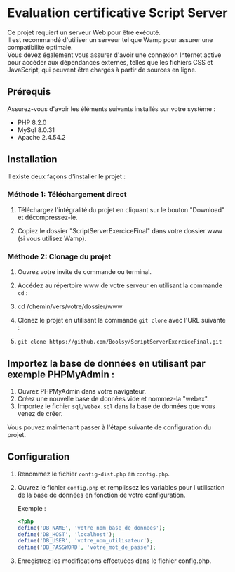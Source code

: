 # Evaluation certificative Script Server

Ce projet requiert un serveur Web pour être exécuté.<br> 
Il est recommandé d'utiliser un serveur tel que Wamp pour assurer une compatibilité optimale.<br> 
Vous devez également vous assurer d'avoir une connexion Internet active pour accéder aux dépendances externes, telles que les fichiers CSS et JavaScript, qui peuvent être chargés à partir de sources en ligne.

## Prérequis

Assurez-vous d'avoir les éléments suivants installés sur votre système :

- PHP 8.2.0
- MySql 8.0.31
- Apache 2.4.54.2

## Installation

Il existe deux façons d'installer le projet :

### Méthode 1: Téléchargement direct

1. Téléchargez l'intégralité du projet en cliquant sur le bouton "Download" et décompressez-le.

2. Copiez le dossier "ScriptServerExerciceFinal" dans votre dossier www (si vous utilisez Wamp).

### Méthode 2: Clonage du projet

1. Ouvrez votre invite de commande ou terminal.

2. Accédez au répertoire www de votre serveur en utilisant la commande `cd` :

3. cd /chemin/vers/votre/dossier/www

   
3. Clonez le projet en utilisant la commande `git clone` avec l'URL suivante :
4. `git clone https://github.com/Boolsy/ScriptServerExerciceFinal.git`

   
##  Importez la base de données en utilisant par exemple PHPMyAdmin :
1. Ouvrez PHPMyAdmin dans votre navigateur.
2. Créez une nouvelle base de données vide et nommez-la "webex".
3. Importez le fichier `sql/webex.sql` dans la base de données que vous venez de créer.

Vous pouvez maintenant passer à l'étape suivante de configuration du projet.


## Configuration

1. Renommez le fichier `config-dist.php` en `config.php`.

2. Ouvrez le fichier `config.php` et remplissez les variables pour l'utilisation de la base de données en fonction de votre configuration.

   Exemple :
   ```php
   <?php
   define('DB_NAME', 'votre_nom_base_de_donnees');
   define('DB_HOST', 'localhost');
   define('DB_USER', 'votre_nom_utilisateur');
   define('DB_PASSWORD', 'votre_mot_de_passe');

3. Enregistrez les modifications effectuées dans le fichier config.php.

   
   


